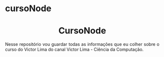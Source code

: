 # cursoNode

<h1 align="center"> CursoNode </h1>

<p align="justify"> Nesse repositório vou guardar todas as informações que eu colher sobre o curso do Victor Lima do canal Victor Lima - Ciência da Computação. </p>


